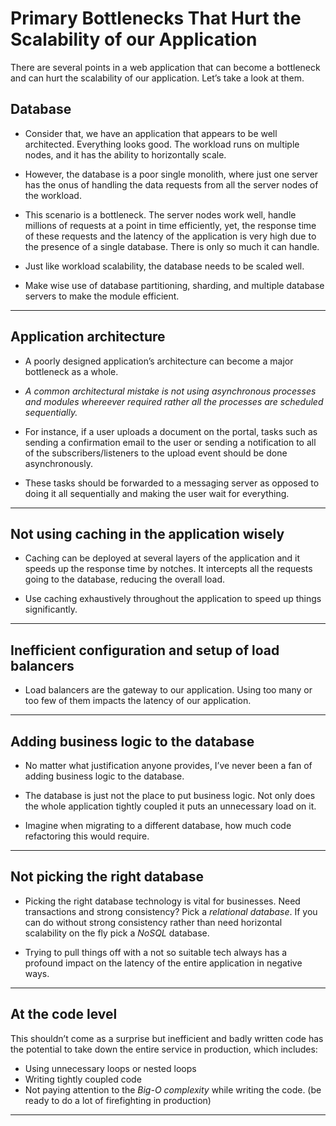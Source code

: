 # Primary Bottlenecks That Hurt the Scalability of our Application


There are several points in a web application that can become a bottleneck and can hurt the scalability of our application. Let’s take a look at them.

## Database

- Consider that, we have an application that appears to be well architected. Everything looks good. The workload runs on multiple nodes, and it has the ability to horizontally scale.

- However, the database is a poor single monolith, where just one server has the onus of handling the data requests from all the server nodes of the workload.

- This scenario is a bottleneck. The server nodes work well, handle millions of requests at a point in time efficiently, yet, the response time of these requests and the latency of the application is very high due to the presence of a single database. There is only so much it can handle.

- Just like workload scalability, the database needs to be scaled well.

- Make wise use of database partitioning, sharding, and multiple database servers to make the module efficient.

---

## Application architecture

- A poorly designed application’s architecture can become a major bottleneck as a whole.

- _A common architectural mistake is not using asynchronous processes and modules whereever required rather all the processes are scheduled sequentially._

- For instance, if a user uploads a document on the portal, tasks such as sending a confirmation email to the user or sending a notification to all of the subscribers/listeners to the upload event should be done asynchronously.

- These tasks should be forwarded to a messaging server as opposed to doing it all sequentially and making the user wait for everything.

---

## Not using caching in the application wisely

- Caching can be deployed at several layers of the application and it speeds up the response time by notches. It intercepts all the requests going to the database, reducing the overall load.

- Use caching exhaustively throughout the application to speed up things significantly.

---

## Inefficient configuration and setup of load balancers

- Load balancers are the gateway to our application. Using too many or too few of them impacts the latency of our application.

---

## Adding business logic to the database

- No matter what justification anyone provides, I’ve never been a fan of adding business logic to the database.

- The database is just not the place to put business logic. Not only does the whole application tightly coupled it puts an unnecessary load on it.

- Imagine when migrating to a different database, how much code refactoring this would require.

---

## Not picking the right database
- Picking the right database technology is vital for businesses. Need transactions and strong consistency? Pick a _relational database_. If you can do without strong consistency rather than need horizontal scalability on the fly pick a _NoSQL_ database.

- Trying to pull things off with a not so suitable tech always has a profound impact on the latency of the entire application in negative ways.

---

## At the code level

This shouldn’t come as a surprise but inefficient and badly written code has the potential to take down the entire service in production, which includes:

-   Using unnecessary loops or nested loops
-   Writing tightly coupled code
-   Not paying attention to the _Big-O complexity_ while writing the code. (be ready to do a lot of firefighting in production)

---